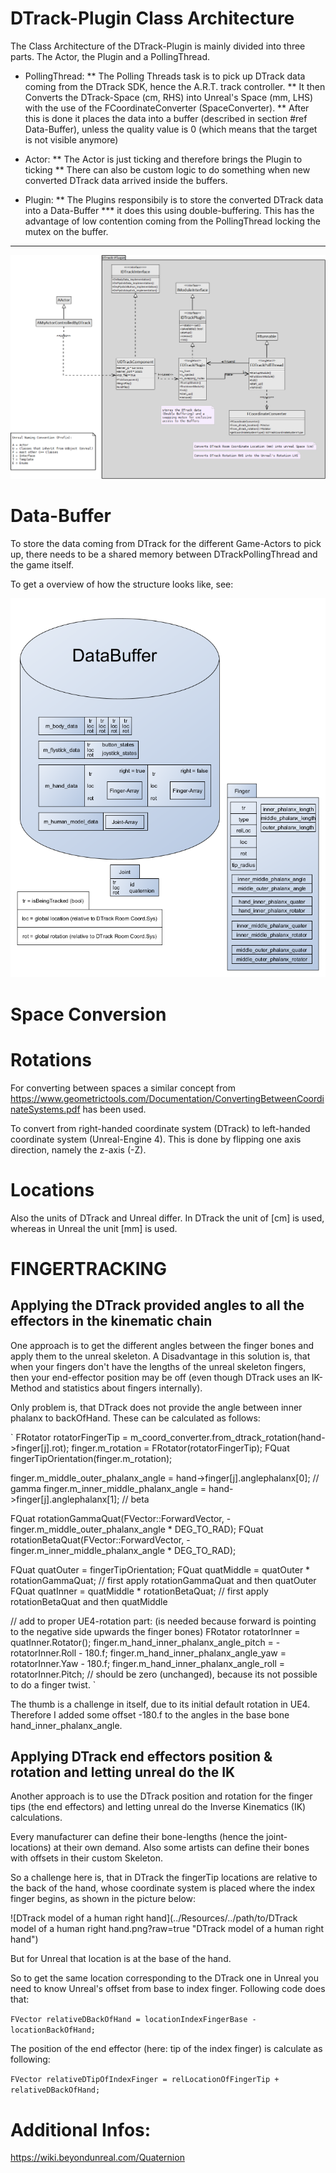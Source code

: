 # DTrack-Plugin Class Architecture

The Class Architecture of the DTrack-Plugin is mainly divided into three parts. The Actor, the Plugin and a PollingThread.

* PollingThread: 
** The Polling Threads task is to pick up DTrack data coming from the DTrack SDK, hence the A.R.T. track controller.
** It then Converts the DTrack-Space (cm, RHS) into Unreal's Space (mm, LHS) with the use of the FCoordinateConverter (SpaceConverter).
** After this is done it places the data into a buffer (described in section #ref Data-Buffer), unless the quality value is 0 (which means that the target is not visible anymore)

* Actor:
** The Actor is just ticking  and therefore brings the Plugin to ticking
** There can also be custom logic to do something when new converted DTrack data arrived inside the buffers.

* Plugin:
** The Plugins responsibily is to store the converted DTrack data into a Data-Buffer
*** it does this using double-buffering. This has the advantage of low contention coming from the PollingThread locking the mutex on the buffer.
***

![DTrack-Plugin UML Class Diagram](../../images/DTrackPlugin_UML_ClassDiagram.png)

# Data-Buffer

To store the data coming from DTrack for the different Game-Actors to pick up, there needs to be a shared memory between DTrackPollingThread and the game itself.

To get a overview of how the structure looks like, see:

![DTrack-Plugin DataBuffer Structure](../../images/DataBufferStructure.png)

# Space Conversion

# Rotations
For converting between spaces a similar concept from https://www.geometrictools.com/Documentation/ConvertingBetweenCoordinateSystems.pdf has been used.

To convert from right-handed coordinate system (DTrack) to left-handed coordinate system (Unreal-Engine 4).
This is done by flipping one axis direction, namely the z-axis (-Z).

# Locations
Also the units of DTrack and Unreal differ. In DTrack the unit of [cm] is used, whereas in Unreal the unit [mm] is used.


# FINGERTRACKING

## Applying the DTrack provided angles to all the effectors in the kinematic chain

One approach is to get the different angles between the finger bones and apply them to the unreal skeleton. A Disadvantage in this solution is, that when your fingers don't have the lengths of the unreal skeleton fingers, then your end-effector position may be off (even though DTrack uses an IK-Method and statistics about fingers internally).

Only problem is, that DTrack does not provide the angle between inner phalanx to backOfHand. These can be calculated as follows:

`
FRotator rotatorFingerTip = m_coord_converter.from_dtrack_rotation(hand->finger[j].rot);
finger.m_rotation = FRotator(rotatorFingerTip);
FQuat fingerTipOrientation(finger.m_rotation);

finger.m_middle_outer_phalanx_angle = hand->finger[j].anglephalanx[0];  // gamma
finger.m_inner_middle_phalanx_angle = hand->finger[j].anglephalanx[1];	// beta

FQuat rotationGammaQuat(FVector::ForwardVector, -finger.m_middle_outer_phalanx_angle * DEG_TO_RAD); 
FQuat rotationBetaQuat(FVector::ForwardVector,  -finger.m_inner_middle_phalanx_angle * DEG_TO_RAD);

FQuat quatOuter = fingerTipOrientation;
FQuat quatMiddle = quatOuter  * rotationGammaQuat;		// first apply rotationGammaQuat and then quatOuter
FQuat quatInner  = quatMiddle * rotationBetaQuat;		// first apply rotationBetaQuat  and then quatMiddle

// add to proper UE4-rotation part: (is needed because forward is pointing to the negative side upwards the finger bones)
FRotator rotatorInner = quatInner.Rotator();
finger.m_hand_inner_phalanx_angle_pitch = -rotatorInner.Roll - 180.f;
finger.m_hand_inner_phalanx_angle_yaw = rotatorInner.Yaw - 180.f;
finger.m_hand_inner_phalanx_angle_roll = rotatorInner.Pitch; // should be zero (unchanged), because its not possible to do a finger twist.
`

The thumb is a challenge in itself, due to its initial default rotation in UE4. Therefore I added some offset -180.f to the angles in the base bone hand_inner_phalanx_angle.

## Applying DTrack end effectors position & rotation and letting unreal do the IK

Another approach is to use the DTrack position and rotation for the finger tips (the end effectors) and letting unreal do the Inverse Kinematics (IK) calculations.

Every manufacturer can define their bone-lengths (hence the joint-locations) at their own demand. Also some artists can define their bones with offsets in their custom Skeleton.
 
So a challenge here is, that in DTrack the fingerTip locations are relative to the back of the hand, whose coordinate system is placed where the index finger begins, as shown in the picture below:

![DTrack model of a human right hand](../Resources/../path/to/DTrack model of a human right hand.png?raw=true "DTrack model of a human right hand")

But for Unreal that location is at the base of the hand. 

So to get the same location corresponding to the DTrack one in Unreal you need to know Unreal's offset from base to index finger. Following code does that:

`FVector relativeDBackOfHand = locationIndexFingerBase - locationBackOfHand;`
 
The position of the end effector (here: tip of the index finger) is calculate as following:

`FVector relativeDTipOfIndexFinger = relLocationOfFingerTip + relativeDBackOfHand;`


# Additional Infos:

https://wiki.beyondunreal.com/Quaternion


